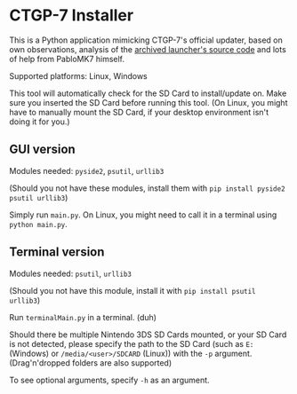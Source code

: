 # CTGP-7 Installer

This is a Python application mimicking CTGP-7's official updater, based on own observations, analysis of the [archived launcher's source code](https://github.com/PabloMK7/CTGP-7_Launcher) and lots of help from PabloMK7 himself.

Supported platforms: Linux, Windows

This tool will automatically check for the SD Card to install/update on. Make sure you inserted the SD Card before running this tool.
(On Linux, you might have to manually mount the SD Card, if your desktop environment isn't doing it for you.)

## GUI version

Modules needed: `pyside2`, `psutil`, `urllib3`

(Should you not have these modules, install them with `pip install pyside2 psutil urllib3`)

Simply run `main.py`.
On Linux, you might need to call it in a terminal using `python main.py`.

## Terminal version

Modules needed: `psutil`, `urllib3`

(Should you not have this module, install it with `pip install psutil urllib3`)

Run `terminalMain.py` in a terminal. (duh)

Should there be multiple Nintendo 3DS SD Cards mounted, or your SD Card is not detected, please specify the path to the SD Card (such as `E:` (Windows) or `/media/<user>/SDCARD` (Linux)) with the `-p` argument. (Drag'n'dropped folders are also supported)

To see optional arguments, specify `-h` as an argument.
